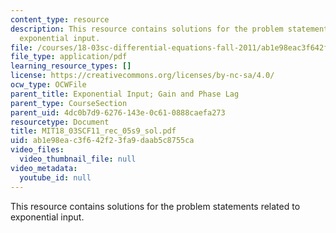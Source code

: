 ```yaml
---
content_type: resource
description: This resource contains solutions for the problem statements related to
  exponential input.
file: /courses/18-03sc-differential-equations-fall-2011/ab1e98eac3f642f23fa9daab5c8755ca_MIT18_03SCF11_rec_05s9_sol.pdf
file_type: application/pdf
learning_resource_types: []
license: https://creativecommons.org/licenses/by-nc-sa/4.0/
ocw_type: OCWFile
parent_title: Exponential Input; Gain and Phase Lag
parent_type: CourseSection
parent_uid: 4dc0b7d9-6276-143e-0c61-0888caefa273
resourcetype: Document
title: MIT18_03SCF11_rec_05s9_sol.pdf
uid: ab1e98ea-c3f6-42f2-3fa9-daab5c8755ca
video_files:
  video_thumbnail_file: null
video_metadata:
  youtube_id: null
---
```

This resource contains solutions for the problem statements related to exponential input.